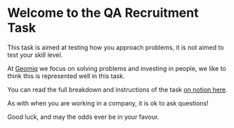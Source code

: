 # Welcome to the QA Recruitment Task

This task is aimed at testing how you approach problems, it is not aimed to test your skill level.

At [Geomiq](https://geomiq.com/) we focus on solving problems and investing in people, we like to think this is represented well in this task.

You can read the full breakdown and instructions of the task [on notion here](https://geomiq.notion.site/QA-Recruitment-Task-31a40ad197ca457f8e2f7c15fbe6d75d).

As with when you are working in a company, it is ok to ask questions! 

Good luck, and may the odds ever be in your favour.
